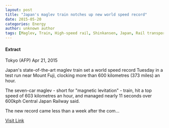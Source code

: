 ```yaml
---
layout: post
title: "Japan's maglev train notches up new world speed record"
date: 2015-05-20
categories: Energy
author: unknown author
tags: [Maglev, Train, High-speed rail, Shinkansen, Japan, Rail transport, Transport]
---
```





#### Extract
>
Tokyo (AFP) Apr 21, 2015

Japan's state-of-the-art maglev train set a world speed record Tuesday in a test run near Mount Fuji, clocking more than 600 kilometres (373 miles) an hour. 

The seven-car maglev - short for "magnetic levitation" - train, hit a top speed of 603 kilometres an hour, and managed nearly 11 seconds over 600kph Central Japan Railway said. 

The new record came less than a week after the com...



[Visit Link](http://www.terradaily.com/reports/Japans_maglev_train_notches_up_new_world_speed_record_999.html)


